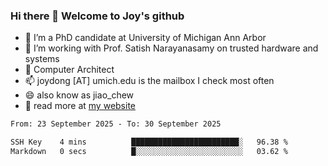 ### Hi there 👋 Welcome to Joy's github

- 🔭 I’m a PhD candidate at University of Michigan Ann Arbor
- 🌱 I’m working with Prof. Satish Narayanasamy on trusted hardware and systems
- 👯 Computer Architect
- 📫 joydong [AT] umich.edu is the mailbox I check most often
- 😄 also know as jiao_chew
- 💬 read more at [my website](https://joydddd.github.io/)
<!--START_SECTION:waka-->

```txt
From: 23 September 2025 - To: 30 September 2025

SSH Key    4 mins          ████████████████████████░   96.38 %
Markdown   0 secs          █░░░░░░░░░░░░░░░░░░░░░░░░   03.62 %
```

<!--END_SECTION:waka-->
